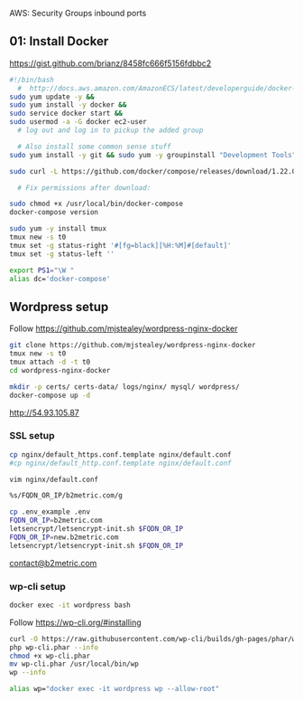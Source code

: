 
AWS: Security Groups inbound ports

## 01: Install Docker

https://gist.github.com/brianz/8458fc666f5156fdbbc2

``` bash
#!/bin/bash
  #  http://docs.aws.amazon.com/AmazonECS/latest/developerguide/docker-basics.html#install_docker
sudo yum update -y &&
sudo yum install -y docker &&
sudo service docker start &&
sudo usermod -a -G docker ec2-user 
  # log out and log in to pickup the added group

  # Also install some common sense stuff
sudo yum install -y git && sudo yum -y groupinstall "Development Tools"
``` 

``` bash
sudo curl -L https://github.com/docker/compose/releases/download/1.22.0/docker-compose-$(uname -s)-$(uname -m) -o /usr/local/bin/docker-compose

  # Fix permissions after download:

sudo chmod +x /usr/local/bin/docker-compose
docker-compose version
``` 

``` bash
sudo yum -y install tmux 
tmux new -s t0
tmux set -g status-right '#[fg=black][%H:%M]#[default]' 
tmux set -g status-left '' 
``` 

``` bash
export PS1="\W "
alias dc='docker-compose'
``` 

## Wordpress setup 

Follow https://github.com/mjstealey/wordpress-nginx-docker

``` bash
git clone https://github.com/mjstealey/wordpress-nginx-docker
tmux new -s t0
tmux attach -d -t t0
cd wordpress-nginx-docker
``` 

``` bash
mkdir -p certs/ certs-data/ logs/nginx/ mysql/ wordpress/
docker-compose up -d
``` 

http://54.93.105.87

### SSL setup

``` bash
cp nginx/default_https.conf.template nginx/default.conf
#cp nginx/default_http.conf.template nginx/default.conf
``` 

``` bash
vim nginx/default.conf
``` 

``` bash
%s/FQDN_OR_IP/b2metric.com/g
``` 

``` bash
cp .env_example .env
FQDN_OR_IP=b2metric.com
letsencrypt/letsencrypt-init.sh $FQDN_OR_IP
FQDN_OR_IP=new.b2metric.com
letsencrypt/letsencrypt-init.sh $FQDN_OR_IP
``` 

contact@b2metric.com

### wp-cli setup

``` bash
docker exec -it wordpress bash
``` 

Follow https://wp-cli.org/#installing

``` bash
curl -O https://raw.githubusercontent.com/wp-cli/builds/gh-pages/phar/wp-cli.phar
php wp-cli.phar --info
chmod +x wp-cli.phar
mv wp-cli.phar /usr/local/bin/wp
wp --info
``` 

``` bash
alias wp="docker exec -it wordpress wp --allow-root"
``` 

